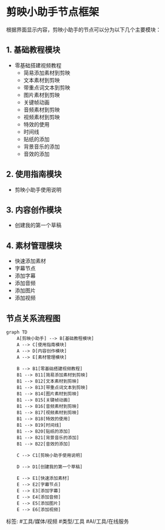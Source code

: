 # 剪映小助手节点框架

根据界面显示内容，剪映小助手的节点可以分为以下几个主要模块：

## 1. 基础教程模块
- 零基础搭建视频教程
  - 简易添加素材到剪映
  - 文本素材到剪映
  - 带重点词文本到剪映
  - 图片素材到剪映
  - 关键帧动画
  - 音频素材到剪映
  - 视频素材到剪映
  - 特效的使用
  - 时间线
  - 贴纸的添加
  - 背景音乐的添加
  - 音效的添加

## 2. 使用指南模块
- 剪映小助手使用说明

## 3. 内容创作模块
- 创建我的第一个草稿

## 4. 素材管理模块
- 快速添加素材
- 字幕节点
- 添加字幕
- 添加音频
- 添加图片
- 添加视频

## 节点关系流程图

```mermaid
graph TD
    A[剪映小助手] --> B[基础教程模块]
    A --> C[使用指南模块]
    A --> D[内容创作模块]
    A --> E[素材管理模块]
    
    B --> B1[零基础搭建视频教程]
    B1 --> B11[简易添加素材到剪映]
    B1 --> B12[文本素材到剪映]
    B1 --> B13[带重点词文本到剪映]
    B1 --> B14[图片素材到剪映]
    B1 --> B15[关键帧动画]
    B1 --> B16[音频素材到剪映]
    B1 --> B17[视频素材到剪映]
    B1 --> B18[特效的使用]
    B1 --> B19[时间线]
    B1 --> B20[贴纸的添加]
    B1 --> B21[背景音乐的添加]
    B1 --> B22[音效的添加]
    
    C --> C1[剪映小助手使用说明]
    
    D --> D1[创建我的第一个草稿]
    
    E --> E1[快速添加素材]
    E --> E2[字幕节点]
    E --> E3[添加字幕]
    E --> E4[添加音频]
    E --> E5[添加图片]
    E --> E6[添加视频]
```

标签: #工具/媒体/视频 #类型/工具 #AI/工具/在线服务 